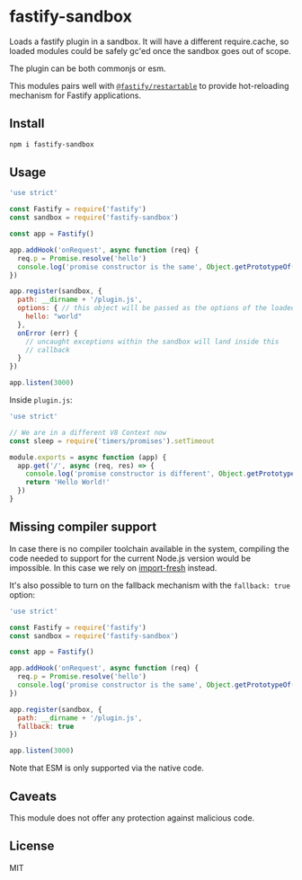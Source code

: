 # fastify-sandbox

Loads a fastify plugin in a sandbox.
It will have a different require.cache, so loaded modules
could be safely gc'ed once the sandbox goes out of scope.

The plugin can be both commonjs or esm.

This modules pairs well with [`@fastify/restartable`](https://github.com/fastify/restartable)
to provide hot-reloading mechanism for Fastify applications.

## Install

```bash
npm i fastify-sandbox
```

## Usage

```js
'use strict'

const Fastify = require('fastify')
const sandbox = require('fastify-sandbox')

const app = Fastify()

app.addHook('onRequest', async function (req) {
  req.p = Promise.resolve('hello')
  console.log('promise constructor is the same', Object.getPrototypeOf(req.p).constructor === Promise)
})

app.register(sandbox, {
  path: __dirname + '/plugin.js',
  options: { // this object will be passed as the options of the loaded plugin
    hello: "world"
  },
  onError (err) {
    // uncaught exceptions within the sandbox will land inside this
    // callback
  }
})

app.listen(3000)
```

Inside `plugin.js`:

```js
'use strict'

// We are in a different V8 Context now
const sleep = require('timers/promises').setTimeout

module.exports = async function (app) {
  app.get('/', async (req, res) => {
    console.log('promise constructor is different', Object.getPrototypeOf(req.p).constructor === Promise)
    return 'Hello World!'
  })
}
```

## Missing compiler support

In case there is no compiler toolchain available in the system,
compiling the code needed to support for the current Node.js version would
be impossible. In this case we rely on [import-fresh](https://npm.im/import-fresh)
instead.

It's also possible to turn on the fallback mechanism with the `fallback: true` option:

```js
'use strict'

const Fastify = require('fastify')
const sandbox = require('fastify-sandbox')

const app = Fastify()

app.addHook('onRequest', async function (req) {
  req.p = Promise.resolve('hello')
  console.log('promise constructor is the same', Object.getPrototypeOf(req.p).constructor === Promise)
})

app.register(sandbox, {
  path: __dirname + '/plugin.js',
  fallback: true
})

app.listen(3000)
```

Note that ESM is only supported via the native code.

## Caveats

This module does not offer any protection against malicious code.

## License

MIT
